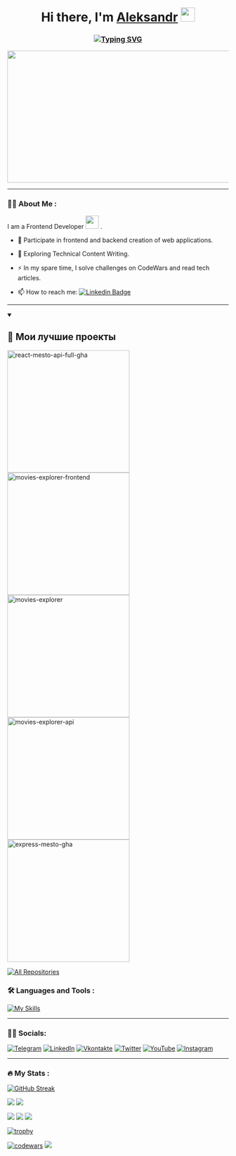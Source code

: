 <h1 align="center">Hi there, I'm <a href="https://github.com/aszelenkov" target="_blank">Aleksandr</a> 
<img src="https://github.com/blackcater/blackcater/raw/main/images/Hi.gif" height="32"/></h1>
<h3 align="center"><a href="https://git.io/typing-svg"><img src="https://readme-typing-svg.herokuapp.com?font=Fira+Code&pause=1000&width=435&lines=Frontend+Developer" alt="Typing SVG" /></a></h3>

<div align="center">
  <img src="https://media.giphy.com/media/v1.Y2lkPTc5MGI3NjExNmExYzE5ZGQwNzQ3M2Y2M2Q0NTEwYThjZTJlMDEyNmYxMjJkYTU4YiZlcD12MV9pbnRlcm5hbF9naWZzX2dpZklkJmN0PWc/d8KefZiJ2ae0VMAmsi/giphy.gif" width="600" height="300"/>
</div>

---

### :man_technologist: About Me :
I am a Frontend Developer <img src="https://media.giphy.com/media/WUlplcMpOCEmTGBtBW/giphy.gif" width="30"> .
- :telescope:  Participate in frontend and backend creation of web applications.

- :seedling: Exploring Technical Content Writing.

- :zap: In my spare time, I solve challenges on CodeWars and read tech articles.

- :mailbox: How to reach me: [![Linkedin Badge](https://img.shields.io/badge/-Aleksandr-blue?style=flat&logo=Linkedin&logoColor=white)](https://www.linkedin.com/in/aleksndr-zelenkov-b1bb43106/)

---

<details open>
  <summary><h2>📘 Мои лучшие проекты</h2></summary>

  <p align="left">
    <a href="https://github.com/aszelenkov/react-mesto-api-full-gha"><img width="278" src="SRC_FOR_YOUR_IMAGE" alt="react-mesto-api-full-gha"></a>
    <a href="https://github.com/aszelenkov/movies-explorer-frontend"><img width="278" src="SRC_FOR_YOUR_IMAGE" alt="movies-explorer-frontend"></a>
    <a href="https://github.com/aszelenkov/movies-explorer"><img width="278" src="SRC_FOR_YOUR_IMAGE" alt="movies-explorer"></a>
    <a href="https://github.com/aszelenkov/movies-explorer-api"><img width="278" src="SRC_FOR_YOUR_IMAGE" alt="movies-explorer-api"></a>
    <a href="https://github.com/aszelenkov/express-mesto-gha"><img width="278" src="SRC_FOR_YOUR_IMAGE" alt="express-mesto-gha"></a>
    <!-- Добавьте дополнительные ссылки на репозитории здесь -->
  </p>
</details>

  <a href="[[https://github.com/aszelenkov?tab=repositories](https://github.com/aszelenkov?tab=repositories)](https://github.com/aszelenkov?tab=repositories)&sort=stargazers"><img alt="All Repositories" title="All Repositories" src="https://custom-icon-badges.demolab.com/badge/-Click%20Here%20For%20All%20My%20Repos-1F222E?style=for-the-badge&logoColor=white&logo=repo"/></a>
</details>

### :hammer_and_wrench: Languages and Tools :

[![My Skills](https://skillicons.dev/icons?i=js,nodejs,react,redux,webpack,html,css,git,github,bash,codepen,figma,vscode,wordpress,raspberrypi)](https://skillicons.dev)

---

### 🤝🏻 Socials:

[![Telegram](https://img.shields.io/badge/-Telegram-090909?style=for-the-badge&logo=telegram&logoColor=27A0D9)](https://t.me/zel_as)
[![LinkedIn](https://img.shields.io/badge/-LinkedIn-090909?style=for-the-badge&logo=linkedin&logoColor=007BB6)](https://www.linkedin.com/in/aleksndr-zelenkov-b1bb43106/)
[![Vkontakte](https://img.shields.io/badge/-Vkontakte-090909?style=for-the-badge&logo=Vk&logoColor=4F7DB3)](https://vk.com/zelenkov_as)
[![Twitter](https://img.shields.io/badge/-Twitter-090909?style=for-the-badge&logo=Twitter&logoColor=1C9DEB)](https://twitter.com/#)
[![YouTube](https://img.shields.io/badge/-YouTube-090909?style=for-the-badge&logo=YouTube&logoColor=FF0000)](https://www.youtube.com/#)
[![Instagram](https://img.shields.io/badge/-Instagram-090909?style=for-the-badge&logo=instagram&logoColor=B4068E)](https://www.instagram.com/#)

---

### :fire: My Stats :


[![GitHub Streak](https://streak-stats.demolab.com?user=aszelenkov&theme=dark&hide_border=true&locale=ru)](https://git.io/streak-stats) 


![](https://github-profile-summary-cards.vercel.app/api/cards/most-commit-language?username=aszelenkov&theme=apprentice) ![](https://github-profile-summary-cards.vercel.app/api/cards/repos-per-language?username=aszelenkov&theme=apprentice)

![](https://github-profile-summary-cards.vercel.app/api/cards/stats?username=aszelenkov&theme=apprentice) ![](https://github-profile-summary-cards.vercel.app/api/cards/productive-time?username=aszelenkov&theme=apprentice)
![](https://github-profile-summary-cards.vercel.app/api/cards/profile-details?username=aszelenkov&theme=apprentice)

[![trophy](https://github-profile-trophy.vercel.app/?username=aszelenkov&theme=onestar)](https://github.com/ryo-ma/github-profile-trophy)

[![codewars](https://www.codewars.com/users/aszelenkov/badges/small)](https://www.codewars.com/users/aszelenkov) ![](https://komarev.com/ghpvc/?username=aszelenkov)



